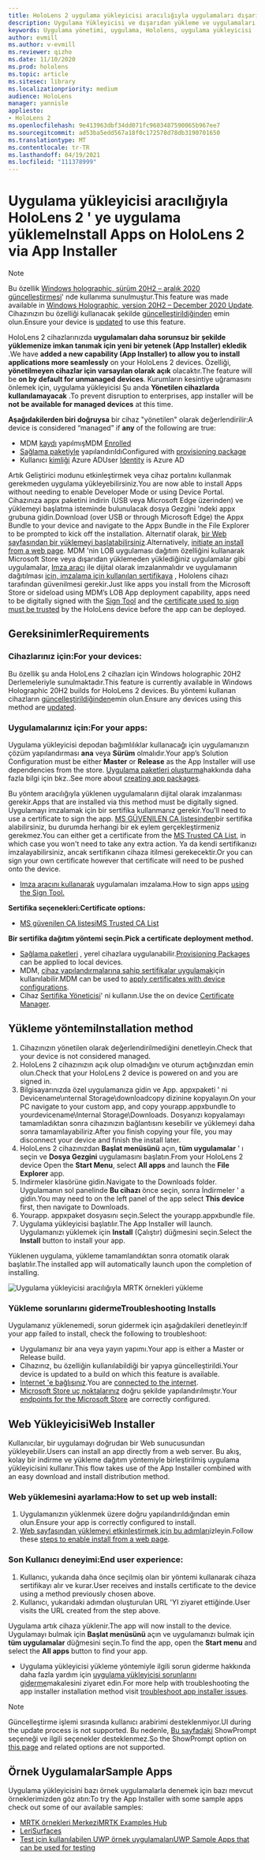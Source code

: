 ```yaml
---
title: HoloLens 2 uygulama yükleyicisi aracılığıyla uygulamaları dışarıdan yükleme ve yükleme
description: Uygulama Yükleyicisi ve dışarıdan yükleme ve uygulamaları kullanıcı arabirimi aracılığıyla yükleme hakkında bilgi edinin.
keywords: Uygulama yönetimi, uygulama, Hololens, uygulama yükleyicisi
author: evmill
ms.author: v-evmill
ms.reviewer: qizho
ms.date: 11/10/2020
ms.prod: hololens
ms.topic: article
ms.sitesec: library
ms.localizationpriority: medium
audience: HoloLens
manager: yannisle
appliesto:
- HoloLens 2
ms.openlocfilehash: 9e413963dbf34dd071fc9603487590065b967ee7
ms.sourcegitcommit: ad53ba5edd567a18f0c172578d78db3190701650
ms.translationtype: MT
ms.contentlocale: tr-TR
ms.lasthandoff: 04/19/2021
ms.locfileid: "111378999"
---
```

# <a name="install-apps-on-hololens-2-via-app-installer"></a><span data-ttu-id="5a58b-104">Uygulama yükleyicisi aracılığıyla HoloLens 2 ' ye uygulama yükleme</span><span class="sxs-lookup"><span data-stu-id="5a58b-104">Install Apps on HoloLens 2 via App Installer</span></span>

> [!NOTE]
> <span data-ttu-id="5a58b-105">Bu özellik [Windows holographic, sürüm 20H2 – aralık 2020 güncelleştirmesi](hololens-release-notes.md)' nde kullanıma sunulmuştur.</span><span class="sxs-lookup"><span data-stu-id="5a58b-105">This feature was made available in [Windows Holographic, version 20H2 – December 2020 Update](hololens-release-notes.md).</span></span> <span data-ttu-id="5a58b-106">Cihazınızın bu özelliği kullanacak şekilde [güncelleştirildiğinden](hololens-update-hololens.md) emin olun.</span><span class="sxs-lookup"><span data-stu-id="5a58b-106">Ensure your device is [updated](hololens-update-hololens.md) to use this feature.</span></span>

<span data-ttu-id="5a58b-107">HoloLens 2 cihazlarınızda **uygulamaları daha sorunsuz bir şekilde yüklemenize imkan tanımak için yeni bir yetenek (App Installer) ekledik** .</span><span class="sxs-lookup"><span data-stu-id="5a58b-107">We have **added a new capability (App Installer) to allow you to install applications more seamlessly** on your HoloLens 2 devices.</span></span> <span data-ttu-id="5a58b-108">Özelliği, **yönetilmeyen cihazlar için varsayılan olarak açık** olacaktır.</span><span class="sxs-lookup"><span data-stu-id="5a58b-108">The feature will be **on by default for unmanaged devices**.</span></span> <span data-ttu-id="5a58b-109">Kurumların kesintiye uğramasını önlemek için, uygulama yükleyicisi Şu anda **Yönetilen cihazlarda kullanılamayacak** .</span><span class="sxs-lookup"><span data-stu-id="5a58b-109">To prevent disruption to enterprises, app installer will be **not be available for managed devices** at this time.</span></span>  

<span data-ttu-id="5a58b-110">**Aşağıdakilerden biri doğruysa** bir cihaz "yönetilen" olarak değerlendirilir:</span><span class="sxs-lookup"><span data-stu-id="5a58b-110">A device is considered “managed” if **any** of the following are true:</span></span>

- <span data-ttu-id="5a58b-111">MDM [kaydı](hololens-enroll-mdm.md) yapılmış</span><span class="sxs-lookup"><span data-stu-id="5a58b-111">MDM [Enrolled](hololens-enroll-mdm.md)</span></span>
- <span data-ttu-id="5a58b-112">[Sağlama paketiyle](hololens-provisioning.md) yapılandırıldı</span><span class="sxs-lookup"><span data-stu-id="5a58b-112">Configured with [provisioning package](hololens-provisioning.md)</span></span>
- <span data-ttu-id="5a58b-113">Kullanıcı [kimliği](hololens-identity.md) Azure AD</span><span class="sxs-lookup"><span data-stu-id="5a58b-113">User [Identity](hololens-identity.md) is Azure AD</span></span>

<span data-ttu-id="5a58b-114">Artık Geliştirici modunu etkinleştirmek veya cihaz portalını kullanmak gerekmeden uygulama yükleyebilirsiniz.</span><span class="sxs-lookup"><span data-stu-id="5a58b-114">You are now able to install Apps without needing to enable Developer Mode or using Device Portal.</span></span>  <span data-ttu-id="5a58b-115">Cihazınıza appx paketini indirin (USB veya Microsoft Edge üzerinden) ve yüklemeyi başlatma isteminde bulunulacak dosya Gezgini 'ndeki appx grubuna gidin.</span><span class="sxs-lookup"><span data-stu-id="5a58b-115">Download (over USB or through Microsoft Edge) the Appx Bundle to your device and navigate to the Appx Bundle in the File Explorer to be prompted to kick off the installation.</span></span>  <span data-ttu-id="5a58b-116">Alternatif olarak, [bir Web sayfasından bir yüklemeyi başlatabilirsiniz](https://docs.microsoft.com/windows/msix/app-installer/installing-windows10-apps-web).</span><span class="sxs-lookup"><span data-stu-id="5a58b-116">Alternatively, [initiate an install from a web page](https://docs.microsoft.com/windows/msix/app-installer/installing-windows10-apps-web).</span></span>  <span data-ttu-id="5a58b-117">MDM 'nin LOB uygulaması dağıtım özelliğini kullanarak Microsoft Store veya dışarıdan yüklemeden yüklediğiniz uygulamalar gibi uygulamalar, [Imza aracı](https://docs.microsoft.com/windows/win32/appxpkg/how-to-sign-a-package-using-signtool) ile dijital olarak imzalanmalıdır ve uygulamanın dağıtılması [için, imzalama için kullanılan sertifikaya](https://docs.microsoft.com/windows/win32/appxpkg/how-to-sign-a-package-using-signtool#security-considerations) , Hololens cihazı tarafından güvenilmesi gerekir.</span><span class="sxs-lookup"><span data-stu-id="5a58b-117">Just like apps you install from the Microsoft Store or sideload using MDM’s LOB App deployment capability, apps need to be digitally signed with the [Sign Tool](https://docs.microsoft.com/windows/win32/appxpkg/how-to-sign-a-package-using-signtool) and the [certificate used to sign must be trusted](https://docs.microsoft.com/windows/win32/appxpkg/how-to-sign-a-package-using-signtool#security-considerations) by the HoloLens device before the app can be deployed.</span></span>

## <a name="requirements"></a><span data-ttu-id="5a58b-118">Gereksinimler</span><span class="sxs-lookup"><span data-stu-id="5a58b-118">Requirements</span></span>

### <a name="for-your-devices"></a><span data-ttu-id="5a58b-119">Cihazlarınız için:</span><span class="sxs-lookup"><span data-stu-id="5a58b-119">For your devices:</span></span>

<span data-ttu-id="5a58b-120">Bu özellik şu anda HoloLens 2 cihazları için Windows holographic 20H2 Derlemeleriyle sunulmaktadır.</span><span class="sxs-lookup"><span data-stu-id="5a58b-120">This feature is currently available in Windows Holographic 20H2 builds for HoloLens 2 devices.</span></span> <span data-ttu-id="5a58b-121">Bu yöntemi kullanan cihazların [güncelleştirildiğinden](hololens-update-hololens.md)emin olun.</span><span class="sxs-lookup"><span data-stu-id="5a58b-121">Ensure any devices using this method are [updated](hololens-update-hololens.md).</span></span>

### <a name="for-your-apps"></a><span data-ttu-id="5a58b-122">Uygulamalarınız için:</span><span class="sxs-lookup"><span data-stu-id="5a58b-122">For your apps:</span></span>

<span data-ttu-id="5a58b-123">Uygulama yükleyicisi depodan bağımlılıklar kullanacağı için uygulamanızın çözüm yapılandırması **ana** veya **Sürüm** olmalıdır.</span><span class="sxs-lookup"><span data-stu-id="5a58b-123">Your app’s Solution Configuration must be either **Master** or **Release** as the App Installer will use dependencies from the store.</span></span> <span data-ttu-id="5a58b-124">[Uygulama paketleri oluşturma](https://docs.microsoft.com/windows/msix/app-installer/create-appinstallerfile-vs)hakkında daha fazla bilgi için bkz..</span><span class="sxs-lookup"><span data-stu-id="5a58b-124">See more about [creating app packages](https://docs.microsoft.com/windows/msix/app-installer/create-appinstallerfile-vs).</span></span>

<span data-ttu-id="5a58b-125">Bu yöntem aracılığıyla yüklenen uygulamaların dijital olarak imzalanması gerekir.</span><span class="sxs-lookup"><span data-stu-id="5a58b-125">Apps that are installed via this method must be digitally signed.</span></span> <span data-ttu-id="5a58b-126">Uygulamayı imzalamak için bir sertifika kullanmanız gerekir.</span><span class="sxs-lookup"><span data-stu-id="5a58b-126">You'll need to use a certificate to sign the app.</span></span> <span data-ttu-id="5a58b-127">[MS GÜVENILEN CA listesinden](https://ccadb-public.secure.force.com/microsoft/IncludedCACertificateReportForMSFT)bir sertifika alabilirsiniz, bu durumda herhangi bir ek eylem gerçekleştirmeniz gerekmez.</span><span class="sxs-lookup"><span data-stu-id="5a58b-127">You can either get a certificate from the [MS Trusted CA List](https://ccadb-public.secure.force.com/microsoft/IncludedCACertificateReportForMSFT), in which case you won't need to take any extra action.</span></span> <span data-ttu-id="5a58b-128">Ya da kendi sertifikanızı imzalayabilirsiniz, ancak sertifikanın cihaza itilmesi gerekecektir.</span><span class="sxs-lookup"><span data-stu-id="5a58b-128">Or you can sign your own certificate however that certificate will need to be pushed onto the device.</span></span>

- <span data-ttu-id="5a58b-129">[Imza aracını kullanarak](https://docs.microsoft.com/windows/win32/appxpkg/how-to-sign-a-package-using-signtool) uygulamaları imzalama.</span><span class="sxs-lookup"><span data-stu-id="5a58b-129">How to sign apps [using the Sign Tool.](https://docs.microsoft.com/windows/win32/appxpkg/how-to-sign-a-package-using-signtool)</span></span>

<span data-ttu-id="5a58b-130">**Sertifika seçenekleri:**</span><span class="sxs-lookup"><span data-stu-id="5a58b-130">**Certificate options:**</span></span>

- [<span data-ttu-id="5a58b-131">MS güvenilen CA listesi</span><span class="sxs-lookup"><span data-stu-id="5a58b-131">MS Trusted CA List</span></span>](https://ccadb-public.secure.force.com/microsoft/IncludedCACertificateReportForMSFT)

<span data-ttu-id="5a58b-132">**Bir sertifika dağıtım yöntemi seçin.**</span><span class="sxs-lookup"><span data-stu-id="5a58b-132">**Pick a certificate deployment method.**</span></span>

- <span data-ttu-id="5a58b-133">[Sağlama paketleri](hololens-provisioning.md) , yerel cihazlara uygulanabilir.</span><span class="sxs-lookup"><span data-stu-id="5a58b-133">[Provisioning Packages](hololens-provisioning.md) can be applied to local devices.</span></span>
- <span data-ttu-id="5a58b-134">MDM, [cihaz yapılandırmalarına sahip sertifikalar uygulamak](https://docs.microsoft.com/mem/intune/protect/certificates-configure)için kullanılabilir.</span><span class="sxs-lookup"><span data-stu-id="5a58b-134">MDM can be used to [apply certificates with device configurations](https://docs.microsoft.com/mem/intune/protect/certificates-configure).</span></span>
- <span data-ttu-id="5a58b-135">Cihaz [Sertifika Yöneticisi](certificate-manager.md)' ni kullanın.</span><span class="sxs-lookup"><span data-stu-id="5a58b-135">Use the on device [Certificate Manager](certificate-manager.md).</span></span>

## <a name="installation-method"></a><span data-ttu-id="5a58b-136">Yükleme yöntemi</span><span class="sxs-lookup"><span data-stu-id="5a58b-136">Installation method</span></span>

1. <span data-ttu-id="5a58b-137">Cihazınızın yönetilen olarak değerlendirilmediğini denetleyin.</span><span class="sxs-lookup"><span data-stu-id="5a58b-137">Check that your device is not considered managed.</span></span>
1. <span data-ttu-id="5a58b-138">HoloLens 2 cihazınızın açık olup olmadığını ve oturum açtığınızdan emin olun.</span><span class="sxs-lookup"><span data-stu-id="5a58b-138">Check that your HoloLens 2 device is powered on and you are signed in.</span></span>
1. <span data-ttu-id="5a58b-139">Bilgisayarınızda özel uygulamanıza gidin ve App. appxpaketi ' ni Devicename\ınternal Storage\downloadcopy dizinine kopyalayın.</span><span class="sxs-lookup"><span data-stu-id="5a58b-139">On your PC navigate to your custom app, and copy yourapp.appxbundle to yourdevicename\Internal Storage\Downloads.</span></span>
    <span data-ttu-id="5a58b-140">Dosyanızı kopyalamayı tamamladıktan sonra cihazınızın bağlantısını kesebilir ve yüklemeyi daha sonra tamamlayabiliriz.</span><span class="sxs-lookup"><span data-stu-id="5a58b-140">After you finish copying your file, you may disconnect your device and finish the install later.</span></span>
1. <span data-ttu-id="5a58b-141">HoloLens 2 cihazınızdan **Başlat menüsünü** açın, **tüm uygulamalar** ' ı seçin ve **Dosya Gezgini** uygulamasını başlatın.</span><span class="sxs-lookup"><span data-stu-id="5a58b-141">From your HoloLens 2 device Open the **Start Menu**, select **All apps** and launch the **File Explorer** app.</span></span>
1. <span data-ttu-id="5a58b-142">Indirmeler klasörüne gidin.</span><span class="sxs-lookup"><span data-stu-id="5a58b-142">Navigate to the Downloads folder.</span></span> <span data-ttu-id="5a58b-143">Uygulamanın sol panelinde **Bu cihazı** önce seçin, sonra İndirmeler ' a gidin.</span><span class="sxs-lookup"><span data-stu-id="5a58b-143">You may need to on the left panel of the app select **This device** first, then navigate to Downloads.</span></span>
1. <span data-ttu-id="5a58b-144">Yourapp. appxpaket dosyasını seçin.</span><span class="sxs-lookup"><span data-stu-id="5a58b-144">Select the yourapp.appxbundle file.</span></span>
1. <span data-ttu-id="5a58b-145">Uygulama yükleyicisi başlatılır.</span><span class="sxs-lookup"><span data-stu-id="5a58b-145">The App Installer will launch.</span></span> <span data-ttu-id="5a58b-146">Uygulamanızı yüklemek için **Install** (Çalıştır) düğmesini seçin.</span><span class="sxs-lookup"><span data-stu-id="5a58b-146">Select the **Install** button to install your app.</span></span>

<span data-ttu-id="5a58b-147">Yüklenen uygulama, yükleme tamamlandıktan sonra otomatik olarak başlatılır.</span><span class="sxs-lookup"><span data-stu-id="5a58b-147">The installed app will automatically launch upon the completion of installing.</span></span>

![Uygulama yükleyicisi aracılığıyla MRTK örnekleri yükleme](images/hololens-app-installer-picture.jpg)

### <a name="troubleshooting-installs"></a><span data-ttu-id="5a58b-149">Yükleme sorunlarını giderme</span><span class="sxs-lookup"><span data-stu-id="5a58b-149">Troubleshooting Installs</span></span>

<span data-ttu-id="5a58b-150">Uygulamanız yüklenemedi, sorun gidermek için aşağıdakileri denetleyin:</span><span class="sxs-lookup"><span data-stu-id="5a58b-150">If your app failed to install,  check the following to troubleshoot:</span></span>

- <span data-ttu-id="5a58b-151">Uygulamanız bir ana veya yayın yapımı.</span><span class="sxs-lookup"><span data-stu-id="5a58b-151">Your app is either a Master or Release build.</span></span>
- <span data-ttu-id="5a58b-152">Cihazınız, bu özelliğin kullanılabildiği bir yapıya güncelleştirildi.</span><span class="sxs-lookup"><span data-stu-id="5a58b-152">Your device is updated to a build on which this feature is available.</span></span>
- <span data-ttu-id="5a58b-153">[İnternet 'e bağlısınız](hololens-network.md).</span><span class="sxs-lookup"><span data-stu-id="5a58b-153">You are [connected to the internet](hololens-network.md).</span></span>
- <span data-ttu-id="5a58b-154">[Microsoft Store uç noktalarınız](hololens-offline.md) doğru şekilde yapılandırılmıştır.</span><span class="sxs-lookup"><span data-stu-id="5a58b-154">Your [endpoints for the Microsoft Store](hololens-offline.md) are correctly configured.</span></span>  

## <a name="web-installer"></a><span data-ttu-id="5a58b-155">Web Yükleyicisi</span><span class="sxs-lookup"><span data-stu-id="5a58b-155">Web Installer</span></span>

<span data-ttu-id="5a58b-156">Kullanıcılar, bir uygulamayı doğrudan bir Web sunucusundan yükleyebilir.</span><span class="sxs-lookup"><span data-stu-id="5a58b-156">Users can install an app directly from a web server.</span></span> <span data-ttu-id="5a58b-157">Bu akış, kolay bir indirme ve yükleme dağıtım yöntemiyle birleştirilmiş uygulama yükleyicisini kullanır.</span><span class="sxs-lookup"><span data-stu-id="5a58b-157">This flow takes use of the App Installer combined with an easy download and install distribution method.</span></span>

### <a name="how-to-set-up-web-install"></a><span data-ttu-id="5a58b-158">Web yüklemesini ayarlama:</span><span class="sxs-lookup"><span data-stu-id="5a58b-158">How to set up web install:</span></span>

1. <span data-ttu-id="5a58b-159">Uygulamanızın yüklenmek üzere doğru yapılandırıldığından emin olun.</span><span class="sxs-lookup"><span data-stu-id="5a58b-159">Ensure your app is correctly configured to install.</span></span>
1. <span data-ttu-id="5a58b-160">[Web sayfasından yüklemeyi etkinleştirmek için bu adımları](https://docs.microsoft.com/windows/msix/app-installer/installing-windows10-apps-web#how-to-enable-this-on-a-webpage)izleyin.</span><span class="sxs-lookup"><span data-stu-id="5a58b-160">Follow these [steps to enable install from a web page](https://docs.microsoft.com/windows/msix/app-installer/installing-windows10-apps-web#how-to-enable-this-on-a-webpage).</span></span>

### <a name="end-user-experience"></a><span data-ttu-id="5a58b-161">Son Kullanıcı deneyimi:</span><span class="sxs-lookup"><span data-stu-id="5a58b-161">End user experience:</span></span>

1. <span data-ttu-id="5a58b-162">Kullanıcı, yukarıda daha önce seçilmiş olan bir yöntemi kullanarak cihaza sertifikayı alır ve kurar.</span><span class="sxs-lookup"><span data-stu-id="5a58b-162">User receives and installs certificate to the device using a method previously chosen above.</span></span>
1. <span data-ttu-id="5a58b-163">Kullanıcı, yukarıdaki adımdan oluşturulan URL 'YI ziyaret ettiğinde.</span><span class="sxs-lookup"><span data-stu-id="5a58b-163">User visits the URL created from the step above.</span></span>

<span data-ttu-id="5a58b-164">Uygulama artık cihaza yüklenir.</span><span class="sxs-lookup"><span data-stu-id="5a58b-164">The app will now install to the device.</span></span> <span data-ttu-id="5a58b-165">Uygulamayı bulmak için **Başlat menüsünü** açın ve uygulamanızı bulmak için **tüm uygulamalar** düğmesini seçin.</span><span class="sxs-lookup"><span data-stu-id="5a58b-165">To find the app, open the **Start menu** and select the **All apps** button to find your app.</span></span>

- <span data-ttu-id="5a58b-166">Uygulama yükleyicisi yükleme yöntemiyle ilgili sorun giderme hakkında daha fazla yardım için [uygulama yükleyicisi sorunlarını giderme](https://docs.microsoft.com/windows/msix/app-installer/troubleshoot-appinstaller-issues)makalesini ziyaret edin.</span><span class="sxs-lookup"><span data-stu-id="5a58b-166">For more help with troubleshooting the app installer installation method visit [troubleshoot app installer issues](https://docs.microsoft.com/windows/msix/app-installer/troubleshoot-appinstaller-issues).</span></span>

> [!NOTE]
> <span data-ttu-id="5a58b-167">Güncelleştirme işlemi sırasında kullanıcı arabirimi desteklenmiyor.</span><span class="sxs-lookup"><span data-stu-id="5a58b-167">UI during the update process is not supported.</span></span> <span data-ttu-id="5a58b-168">Bu nedenle, [Bu sayfadaki](https://docs.microsoft.com/windows/msix/app-installer/update-settings) ShowPrompt seçeneği ve ilgili seçenekler desteklenmez.</span><span class="sxs-lookup"><span data-stu-id="5a58b-168">So the ShowPrompt option on [this page](https://docs.microsoft.com/windows/msix/app-installer/update-settings) and related options are not supported.</span></span>

## <a name="sample-apps"></a><span data-ttu-id="5a58b-169">Örnek Uygulamalar</span><span class="sxs-lookup"><span data-stu-id="5a58b-169">Sample Apps</span></span>

<span data-ttu-id="5a58b-170">Uygulama yükleyicisini bazı örnek uygulamalarla denemek için bazı mevcut örneklerimizden göz atın:</span><span class="sxs-lookup"><span data-stu-id="5a58b-170">To try the App Installer with some sample apps check out some of our available samples:</span></span>

- [<span data-ttu-id="5a58b-171">MRTK örnekleri Merkezi</span><span class="sxs-lookup"><span data-stu-id="5a58b-171">MRTK Examples Hub</span></span>](https://microsoft.github.io/MixedRealityToolkit-Unity/Documentation/README_ExampleHub.html)
- [<span data-ttu-id="5a58b-172">Leri</span><span class="sxs-lookup"><span data-stu-id="5a58b-172">Surfaces</span></span>](https://docs.microsoft.com/windows/mixed-reality/develop/unity/sampleapp-surfaces)
- [<span data-ttu-id="5a58b-173">Test için kullanılabilen UWP örnek uygulamaları</span><span class="sxs-lookup"><span data-stu-id="5a58b-173">UWP Sample Apps that can be used for testing</span></span>](https://github.com/microsoft/Windows-universal-samples/tree/master/Samples)

